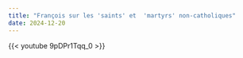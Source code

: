 ```yaml
---
title: "François sur les 'saints' et  'martyrs' non-catholiques"
date: 2024-12-20
---
```


{{< youtube 9pDPr1Tqq_0 >}}
